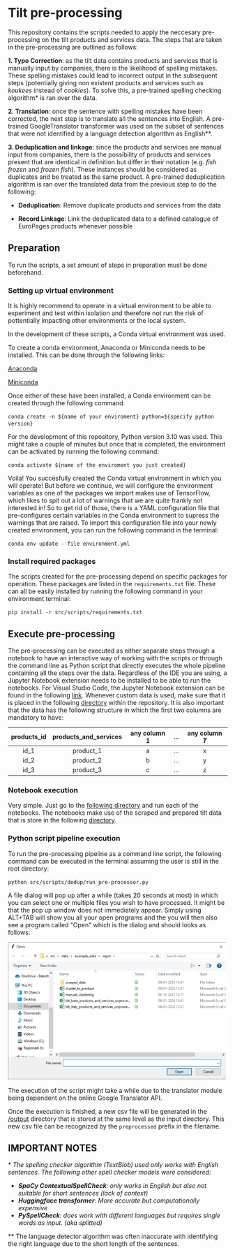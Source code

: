 # Tilt pre-processing

This repository contains the scripts needed to apply the neccesary pre-processing on the tilt products and services data. The steps that are taken in the pre-processing are outlined as follows:

<b>1. Typo Correction</b>: as the tilt data contains products and services that is manually input by companies, there is the likelihood of spelling mistakes. These spelling mistakes could lead to incorrect output in the subsequent steps (potentially giving non existent products and services such as <i>koukees</i> instead of <i>cookies</i>). To solve this, a pre-trained spelling checking algorithm* is ran over the data.

<b>2. Translation</b>: once the sentence with spelling mistakes have been corrected, the next step is to translate all the sentences into English. A pre-trained GoogleTranslator transformer was used on the subset of sentences that were not identified by a language detection algorithm as English**.  

<b>3. Deduplication and linkage</b>: since the products and services are manual input from companies, there is the possibility of products and services present that are identical in definition but differ in their notation (e.g. <i>fish frozen</i> and <i>frozen fish</i>). These instances should be considered as duplicates and be treated as the same product. A pre-trained deduplication algorithm is ran over the translated data from the previous step to do the following:

* <b>Deduplication</b>: Remove duplicate products and services from the data

* <b>Record Linkage</b>: Link the deduplicated data to a defined catalogue of EuroPages products whenever possible


## Preparation
To run the scripts, a set amount of steps in preparation must be done beforehand.

### Setting up virtual environment
It is highly recommend to operate in a virtual environment to be able to experiment and test within isolation and therefore not run the risk of pottentially impacting other environments or the local system.

In the development of these scripts, a Conda virtual environment was used.

To create a conda environment, Anaconda or Miniconda needs to be installed. This can be done through the following links:

[Anaconda](https://www.anaconda.com/download)

[Miniconda](https://docs.conda.io/projects/miniconda/en/latest/)

Once either of these have been installed, a Conda environment can be created through the following command.

```` Shell
conda create -n ${name of your enviroment} python=${specify python version}
````
For the development of this repository, Python version 3.10 was used. This might take a couple of minutes but once that is completed, the environment can be activated by running the following command:

```` Shell
conda activate ${name of the enviroment you just created}
````
Voila! You succesfully created the Conda virtual environment in which you will operate! But before we continue, we will configure the environment variables as one of the packages we import makes use of TensorFlow, which likes to spit out a lot of warnings that we are quite frankly not interested in! So to get rid of those, there is a YAML configuration file that pre-configures certain variables in the Conda environment to supress the warnings that are raised. To import this configuration file into your newly created environment, you can run the following command in the terminal:

```` Shell
conda env update --file environment.yml 
````

### Install required packages
The scripts created for the pre-processing depend on specific packages for operation. These packages are listed in the  `requirements.txt` file. These can all be easily installed by running the following command in your environment terminal:
```` Shell
pip install -r src/scripts/requirements.txt
````


## Execute pre-processing
The pre-processing can be executed as either separate steps through a notebook to have an interactive way of working with the scripts or through the command line as Python script that directly executes the whole pipeline containing all the steps over the data. Regardless of the IDE you are using, a Jupyter Notebook extension needs to be installed to be able to run the notebooks. For Visual Studio Code, the Jupyter Notebook extension can be found in the following [link](https://marketplace.visualstudio.com/items?itemName=ms-toolsai.jupyter). Whenever custom data is used, make sure that it is placed in the following [directory](https://github.com/2DegreesInvesting/tiltEPProductsPre-processor/tree/f156280f7f8e54610b6188420b2860492cfdac53/src/data/example_data/output) within the repository. It is also important that the data has the following structure in which the first two columns are mandatory to have:

| products_id | products_and_services | any column 1 |...| any column <i>T</i> |
| :-----:|:-----------:|:-----:|:-----:|:----:|
| id_1 | product_1 | a | ... | x |
| id_2 | product_2 | b | ... | y |
| id_3 | product_3 | c | ... | z |

### Notebook execution
Very simple. Just go to the [following directory](https://github.com/2DegreesInvesting/tiltEPProductsPre-processor/tree/a02feccf1c88ac027911f79106e8c58f6ab1aa3d/src/scripts/dedup) and run each of the notebooks. The notebooks make use of the scraped and prepared tilt data that is store in the following [directory](https://github.com/2DegreesInvesting/tiltEPProductsPre-processor/tree/f156280f7f8e54610b6188420b2860492cfdac53/src/data/example_data/input).
### Python script pipeline execution
To run the pre-processing pipeline as a command line script, the following command can be executed in the terminal assuming the user is still in the root directory:
```` Shell
python src/scripts/dedup/run_pre-processor.py
````

A file dialog will pop up after a while (takes 20 seconds at most) in which you can select one or multiple files you wish to have processed. It might be that the pop up window does not immediately appear. Simply using ALT+TAB will show you all your open programs and the you will then also see a program called "Open" which is the dialog and should looks as follows:

<div>
<img src="src\images\dialog_example.png" width="500"/>
</div>

The execution of the script might take a while due to the translator module being dependent on the online Google Translator API. 

Once the execution is finished, a new csv file will be generated in the [/output](https://github.com/2DegreesInvesting/tiltEPProductsPre-processor/tree/f156280f7f8e54610b6188420b2860492cfdac53/src/data/example_data/output) directory that is stored at the same level as the input directory. This new csv file can be recognized by the `preprocessed` prefix in the filename.


## IMPORTANT NOTES
\* <i> The spelling checker algorithm (TextBlob) used only works with English sentences. The following other spell checker models were considered:
* <b>SpaCy ContextualSpellCheck</b>: only works in English but also not suitable for short sentences (lack of context)
* <b>Huggingface transformer</b>: More accurate but computationally expensive 
* <b>PySpellCheck</b>: does work with different languages but requires single words as input. (aka splitted)  </i>

\** The language detector algorithm was often inaccurate with identifying the right language due to the short length of the sentences. 